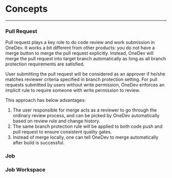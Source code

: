 # Concepts
------

### Pull Request

  Pull request plays a key role to do code review and work submission in OneDev. It works a bit different from other products: you do not have a merge button to merge the pull request explicitly. Instead, OneDev will merge the pull request into target branch automatically as long as all branch protection requirements are satisfied. 

  User submitting the pull request will be considered as an approver if he/she matches reviewer criteria specified in branch protection setting. For pull requests submitted by users without write permission, OneDev enforces an implicit rule to require someone with write permission to review.

  This approach has below advantages:
  
  1. The user responsible for merge acts as a reviewer to go through the ordinary review process, and can be picked by OneDev automatically based on review rule and change history. 
  1. The same branch protection rule will be applied to both code push and pull request to ensure consistent quality gates.
  1. Instead of merge locally, one can tell OneDev to merge automatically after build is successful.

### Job
### Job Workspace